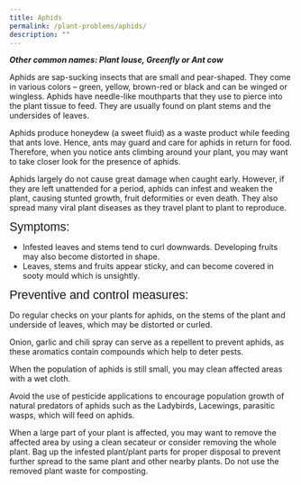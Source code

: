 ```yaml
---
title: Aphids
permalink: /plant-problems/aphids/
description: ""
---
```

<p><strong><em>Other common names: Plant louse, Greenfly or Ant cow</em></strong></p>

<p>Aphids are sap-sucking insects that are small and pear-shaped. They come in various colors – green, yellow, brown-red or black and can be winged or wingless. Aphids have needle-like mouthparts that they use to pierce into the plant tissue to feed. They are usually found on plant stems and the undersides of leaves.</p>

<p>Aphids produce honeydew (a sweet fluid) as a waste product while feeding that ants love. Hence, ants may guard and care for aphids in return for food. Therefore, when you notice ants climbing around your plant, you may want to take closer look for the presence of aphids.</p>

<p>Aphids largely do not cause great damage when caught early. However, if they are left unattended for a period, aphids can infest and weaken the plant, causing stunted growth, fruit deformities or even death. They also spread many viral plant diseases as they travel plant to plant to reproduce.</p>

<p><span style="font-family:Calibri,sans-serif"><span style="font-family:&quot;Calibri Light&quot;,sans-serif"><span style="font-size:16.0pt">Symptoms:</span></span></span></p>

<ul>
	<li>Infested leaves and stems tend to curl downwards.&nbsp;Developing fruits may also become distorted in shape.</li>
	<li>Leaves, stems and fruits appear sticky, and can become covered in sooty mould which is unsightly.</li>
</ul>

<p><span style="font-family:Calibri,sans-serif"><span style="font-family:&quot;Calibri Light&quot;,sans-serif"><span style="font-size:16.0pt">Preventive and control measures:</span></span></span></p>

<p>Do regular checks on your plants for aphids, on the stems of the plant and underside of leaves, which may be distorted or curled.</p>

<p>Onion, garlic and chili spray can serve as a repellent to prevent aphids, as these aromatics contain compounds which help to deter pests.</p>

<p>When the population of aphids is still small, you may clean affected areas with a wet cloth.</p>

<p>Avoid the use of pesticide applications to encourage population growth of natural predators of aphids such as the Ladybirds, Lacewings, parasitic wasps, which will feed on aphids.</p>

<p>When a large part of your plant is affected, you may want to remove the affected area by using a clean secateur or consider removing the whole plant. Bag up the infested plant/plant parts for proper disposal to prevent further spread to the same plant and other nearby plants. Do not use the removed plant waste for composting.</p>
